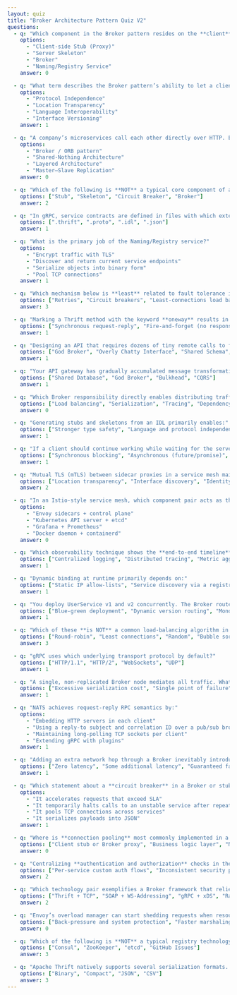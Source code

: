 ```yaml
---
layout: quiz
title: "Broker Architecture Pattern Quiz V2"
questions:
  - q: "Which component in the Broker pattern resides on the **client** side and handles marshalling of requests?"
    options:
      - "Client-side Stub (Proxy)"
      - "Server Skeleton"
      - "Broker"
      - "Naming/Registry Service"
    answer: 0

  - q: "What term describes the Broker pattern’s ability to let a client invoke a service without hard-coding its network address?"
    options:
      - "Protocol Independence"
      - "Location Transparency"
      - "Language Interoperability"
      - "Interface Versioning"
    answer: 1

  - q: "A company’s microservices call each other directly over HTTP. Engineers complain about duplicated auth code, brittle endpoints, and scaling headaches. **Which architectural pattern best addresses these issues?**"
    options:
      - "Broker / ORB pattern"
      - "Shared-Nothing Architecture"
      - "Layered Architecture"
      - "Master–Slave Replication"
    answer: 0

  - q: "Which of the following is **NOT** a typical core component of a Broker-based RPC framework?"
    options: ["Stub", "Skeleton", "Circuit Breaker", "Broker"]
    answer: 2

  - q: "In gRPC, service contracts are defined in files with which extension?"
    options: [".thrift", ".proto", ".idl", ".json"]
    answer: 1

  - q: "What is the primary job of the Naming/Registry service?"
    options:
      - "Encrypt traffic with TLS"
      - "Discover and return current service endpoints"
      - "Serialize objects into binary form"
      - "Pool TCP connections"
    answer: 1

  - q: "Which mechanism below is **least** related to fault tolerance in a Broker setup?"
    options: ["Retries", "Circuit breakers", "Least-connections load balancing", "Mutex locking"]
    answer: 3

  - q: "Marking a Thrift method with the keyword **oneway** results in what kind of invocation?"
    options: ["Synchronous request-reply", "Fire-and-forget (no response expected)", "Streaming response", "Bidirectional streaming"]
    answer: 1

  - q: "Designing an API that requires dozens of tiny remote calls to finish a single business action exemplifies which anti-pattern?"
    options: ["God Broker", "Overly Chatty Interface", "Shared Schema", "Black-box Monitoring"]
    answer: 1

  - q: "Your API gateway has gradually accumulated message transformations, orchestration flows, and conditional business rules, becoming a single giant service. **Which anti-pattern does this illustrate?**"
    options: ["Shared Database", "God Broker", "Bulkhead", "CQRS"]
    answer: 1

  - q: "Which Broker responsibility directly enables distributing traffic across multiple healthy service instances?"
    options: ["Load balancing", "Serialization", "Tracing", "Dependency Injection"]
    answer: 0

  - q: "Generating stubs and skeletons from an IDL primarily enables:"
    options: ["Stronger type safety", "Language and protocol independence", "Higher CPU utilization", "Automatic UI generation"]
    answer: 1

  - q: "If a client should continue working while waiting for the server’s reply, which invocation model is appropriate?"
    options: ["Synchronous blocking", "Asynchronous (future/promise)", "Fire-and-forget", "One-way streaming"]
    answer: 1

  - q: "Mutual TLS (mTLS) between sidecar proxies in a service mesh mainly provides:"
    options: ["Location transparency", "Interface discovery", "Identity authentication for both peers", "Connection pooling"]
    answer: 2

  - q: "In an Istio-style service mesh, which component pair acts as the distributed Broker?"
    options:
      - "Envoy sidecars + control plane"
      - "Kubernetes API server + etcd"
      - "Grafana + Prometheus"
      - "Docker daemon + containerd"
    answer: 0

  - q: "Which observability technique shows the **end-to-end timeline** of a single request through multiple services?"
    options: ["Centralized logging", "Distributed tracing", "Metric aggregation", "Heart-beat monitoring"]
    answer: 1

  - q: "Dynamic binding at runtime primarily depends on:"
    options: ["Static IP allow-lists", "Service discovery via a registry", "Code generation", "CI/CD pipelines"]
    answer: 1

  - q: "You deploy UserService v1 and v2 concurrently. The Broker routes 10 % of traffic to v2 based on request metadata. Which concept best describes this?"
    options: ["Blue-green deployment", "Dynamic version routing", "Monolithic upgrade", "Chaos engineering"]
    answer: 1

  - q: "Which of these **is NOT** a common load-balancing algorithm in Broker/proxy implementations?"
    options: ["Round-robin", "Least connections", "Random", "Bubble sort"]
    answer: 3

  - q: "gRPC uses which underlying transport protocol by default?"
    options: ["HTTP/1.1", "HTTP/2", "WebSockets", "UDP"]
    answer: 1

  - q: "A single, non-replicated Broker node mediates all traffic. What is the **largest architectural risk**?"
    options: ["Excessive serialization cost", "Single point of failure", "Lack of encryption", "Overly chatty interface"]
    answer: 1

  - q: "NATS achieves request-reply RPC semantics by:"
    options:
      - "Embedding HTTP servers in each client"
      - "Using a reply-to subject and correlation ID over a pub/sub broker"
      - "Maintaining long-polling TCP sockets per client"
      - "Extending gRPC with plugins"
    answer: 1

  - q: "Adding an extra network hop through a Broker inevitably introduces:"
    options: ["Zero latency", "Some additional latency", "Guaranteed faster responses", "In-process calls"]
    answer: 1

  - q: "Which statement about a **circuit breaker** in a Broker or stub is true?"
    options:
      - "It accelerates requests that exceed SLA"
      - "It temporarily halts calls to an unstable service after repeated failures"
      - "It pools TCP connections across services"
      - "It serializes payloads into JSON"
    answer: 1

  - q: "Where is **connection pooling** most commonly implemented in a Broker-based stack?"
    options: ["Client stub or Broker proxy", "Business logic layer", "Naming registry", "Database driver"]
    answer: 0

  - q: "Centralizing **authentication and authorization** checks in the Broker provides:"
    options: ["Per-service custom auth flows", "Inconsistent security policies", "Uniform enforcement across all calls", "Elimination of TLS overhead"]
    answer: 2

  - q: "Which technology pair exemplifies a Broker framework that relies on **Protocol Buffers over HTTP/2**?"
    options: ["Thrift + TCP", "SOAP + WS-Addressing", "gRPC + xDS", "RabbitMQ + AMQP"]
    answer: 2

  - q: "Envoy’s overload manager can start shedding requests when resource limits are hit. This feature primarily provides:"
    options: ["Back-pressure and system protection", "Faster marshaling", "Static routing", "Schema migration"]
    answer: 0

  - q: "Which of the following is **NOT** a typical registry technology for service discovery?"
    options: ["Consul", "ZooKeeper", "etcd", "GitHub Issues"]
    answer: 3

  - q: "Apache Thrift natively supports several serialization formats. **Which format below is NOT one of them?**"
    options: ["Binary", "Compact", "JSON", "CSV"]
    answer: 3
---
```

